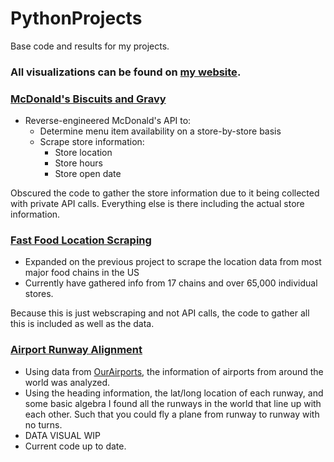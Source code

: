 # PythonProjects
Base code and results for my projects.

### All visualizations can be found on [my website](benperry.org).

### [McDonald's Biscuits and Gravy](https://www.benperry.org/mcbiscuit)
- Reverse-engineered McDonald's API to:
    - Determine menu item availability on a store-by-store basis 
    - Scrape store information:
        - Store location
        - Store hours
        - Store open date

Obscured the code to gather the store information due to it being collected with private API calls. Everything else is there including the actual store information.
### [Fast Food Location Scraping](https://www.benperry.org/stores)
- Expanded on the previous project to scrape the location data from most major food chains in the US
 - Currently have gathered info from 17 chains and over 65,000 individual stores.
 
Because this is just webscraping and not API calls, the code to gather all this is included as well as the data.
### [Airport Runway Alignment](https://www.benperry.org/airports)
- Using data from [OurAirports](https://ourairports.com/data/), the information of airports from around the world was analyzed.
- Using the heading information, the lat/long location of each runway, and some basic algebra I found all the runways in the world that line up with each other. Such that you could fly a plane from runway to runway with no turns. 
- DATA VISUAL WIP
- Current code up to date.
